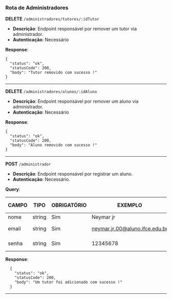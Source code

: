 ### Rota de Administradores

**DELETE** `/administradores/tutores/:idTutor`

- **Descrição**: Endpoint responsável por remover um tutor via administrador.
- **Autenticação**: Necessário

**Response**:

```
{
  "status": "ok",
  "statusCode": 200,
  "body": "Tutor removido com sucesso !"
}
```

---

**DELETE** `/administradores/alunos/:idAluno`

- **Descrição**: Endpoint responsável por remover um aluno via administrador.
- **Autenticação**: Necessário

**Response**:

```
{
  "status": "ok",
  "statusCode": 200,
  "body": "Aluno removido com sucesso !"
}
```

---

**POST** `/administrador`

- **Descrição**: Endpoint responsável por registrar um aluno.
- **Autenticação**: Necessário.

**Query**:

| CAMPO        | TIPO   | OBRIGATÓRIO   | EXEMPLO                        | VALORES ACEITOS                |
| ------------ | ------ | ------------- | ------------------------------ | ------------------------------ |
| nome         | string | Sim           | Neymar jr                      |                                |
| email        | string | Sim           | neymar.jr.00@aluno.ifce.edu.br | somente @ifce.edu.br           |
| senha        | string | Sim           | 12345678                       | De 8 até - caracteres          |

**Response**:

```
  {
    "status": "ok",
    "statusCode": 200,
    "body": "Um tutor foi adicionado com sucesso !"
  }

```

---
